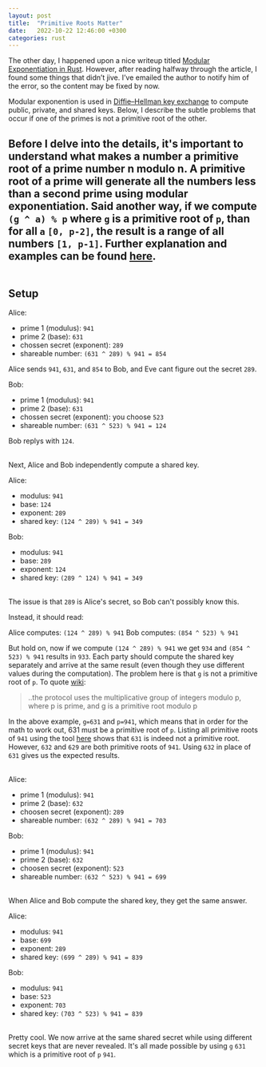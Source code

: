 ```yaml
---
layout: post
title:  "Primitive Roots Matter"
date:   2022-10-22 12:46:00 +0300
categories: rust
---
```

The other day, I happened upon a nice writeup titled [Modular Exponentiation in Rust](https://rob.co.bb/posts/2019-02-10-modular-exponentiation-in-rust). However, after reading halfway through the article, I found some things that didn’t jive. I’ve emailed the author to notify him of the error, so the content may be fixed by now.

Modular exponention is used in [Diffie–Hellman key exchange](https://en.wikipedia.org/wiki/Diffie%E2%80%93Hellman_key_exchange) to compute public, private, and shared keys. Below, I describe the subtle problems that occur if one of the primes is not a primitive root of the other.

Before I delve into the details, it's important to understand what makes a number a primitive root of a prime number n modulo n.  A primitive root of a prime will generate all the numbers less than a second prime using modular exponentiation.  Said another way, if we compute `(g ^ a) % p` where `g` is a primitive root of `p`, than for all `a` `[0, p-2]`, the result is a range of all numbers `[1, p-1]`.  Further explanation and examples can be found [here](https://www.geeksforgeeks.org/primitive-root-of-a-prime-number-n-modulo-n/).
\
\
\
__Setup__
---

Alice:
- prime 1 (modulus): `941`
- prime 2 (base): `631`
- chossen secret (exponent): `289`
- shareable number: `(631 ^ 289) % 941 = 854`

Alice sends `941`, `631`, and `854` to Bob, and Eve cant figure out the secret `289`.


Bob:
- prime 1 (modulus): `941`
- prime 2 (base): `631`
- chossen secret (exponent): you choose `523`
- shareable number: `(631 ^ 523) % 941 = 124`

Bob replys with `124`.

\
Next, Alice and Bob independently compute a shared key.

Alice:
- modulus: `941`
- base: `124`
- exponent: `289`
- shared key: `(124 ^ 289) % 941 = 349`

Bob:
- modulus: `941`
- base: `289`
- exponent: `124`
- shared key: `(289 ^ 124) % 941 = 349`

\
The issue is that `289` is Alice's secret, so Bob can't possibly know this.

Instead, it should read:

Alice computes: `(124 ^ 289) % 941`
Bob computes: `(854 ^ 523) % 941`

But hold on, now if we compute `(124 ^ 289) % 941` we get `934` and `(854 ^ 523) % 941` results in `933`.  Each party should compute the shared key separately and arrive at the same result (even though they use different values during the computation).  The problem here is that `g` is not a primitive root of `p`.  To quote [wiki](https://en.wikipedia.org/wiki/Diffie–Hellman_key_exchange):

> ..the protocol uses the multiplicative group of integers modulo p, where p is prime, and g is a primitive root modulo p

In the above example, `g=631` and `p=941`, which means that in order for the math to work out, 631 must be a primitive root of `p`.  Listing all primitive roots of `941` using the tool [here](http://bluetulip.org/2014/programs/primitive.html) shows that `631` is indeed not a primitive root.  However, `632` and `629` are both primitive roots of `941`.  Using `632` in place of `631` gives us the expected results.

\
Alice:
- prime 1 (modulus): `941`
- prime 2 (base): `632`
- choosen secret (exponent): `289`
- shareable number: `(632 ^ 289) % 941 = 703`

Bob:
- prime 1 (modulus): `941`
- prime 2 (base): `632`
- choosen secret (exponent): `523`
- shareable number: `(632 ^ 523) % 941 = 699`

\
When Alice and Bob compute the shared key, they get the same answer.

Alice:
- modulus: `941`
- base: `699`
- exponent: `289`
- shared key: `(699 ^ 289) % 941 = 839`

Bob:
- modulus: `941`
- base: `523`
- exponent: `703`
- shared key: `(703 ^ 523) % 941 = 839`

\
Pretty cool. We now arrive at the same shared secret while using different secret keys that are never revealed.  It's all made possible by using `g` `631` which is a primitive root of `p` `941`.
